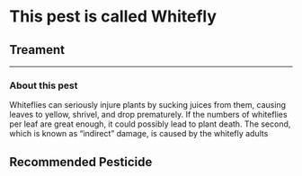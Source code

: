 # This pest is called **Whitefly**

## Treament
____________________________________________________________________________________________________________________
### About this pest
Whiteflies can seriously injure plants by sucking juices from them, causing leaves to yellow, shrivel, and drop prematurely. If the numbers of whiteflies per leaf are great enough, it could possibly lead to plant death. The second, which is known as “indirect” damage, is caused by the whitefly adults

## Recommended Pesticide
